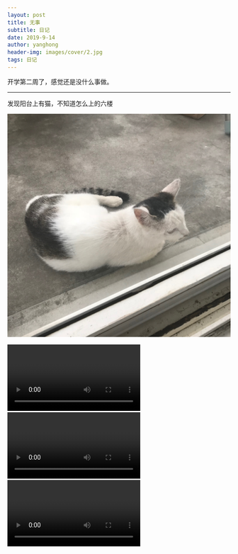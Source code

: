 ```yaml
---
layout: post
title: 无事
subtitle: 日记
date: 2019-9-14
author: yanghong
header-img: images/cover/2.jpg
tags: 日记 
---
```


开学第二周了，感觉还是没什么事做。

---

发现阳台上有猫，不知道怎么上的六楼

![](/images/2019-9-14-无事2.JPG) 

<video id="video" controls="" preload="none" poster=""><source id="flv" src="/images/2019-9-14-无事1.flv" type="video/flv"></video>
<video id="video" controls="" preload="none" poster=""><source id="flv" src="/images/2019-9-14-无事3.flv" type="video/flv"></video>
<video id="video" controls="" preload="none" poster=""><source id="flv" src="/images/2019-9-14-无事4.flv" type="video/flv"></video>